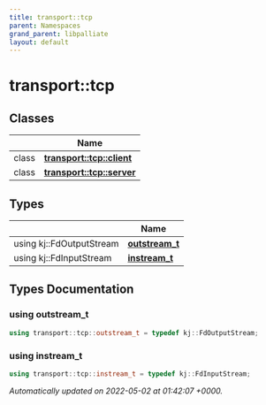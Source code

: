 ```yaml
---
title: transport::tcp
parent: Namespaces
grand_parent: libpalliate
layout: default
---
```


# transport::tcp



## Classes

|                | Name           |
| -------------- | -------------- |
| class | **[transport::tcp::client](/libpalliate/generated/Classes/classtransport_1_1tcp_1_1client)**  |
| class | **[transport::tcp::server](/libpalliate/generated/Classes/classtransport_1_1tcp_1_1server)**  |

## Types

|                | Name           |
| -------------- | -------------- |
| using kj::FdOutputStream | **[outstream_t](/libpalliate/generated/Namespaces/namespacetransport_1_1tcp#using-outstream-t)**  |
| using kj::FdInputStream | **[instream_t](/libpalliate/generated/Namespaces/namespacetransport_1_1tcp#using-instream-t)**  |

## Types Documentation

### using outstream_t

```cpp
using transport::tcp::outstream_t = typedef kj::FdOutputStream;
```


### using instream_t

```cpp
using transport::tcp::instream_t = typedef kj::FdInputStream;
```








_Automatically updated on 2022-05-02 at 01:42:07 +0000._